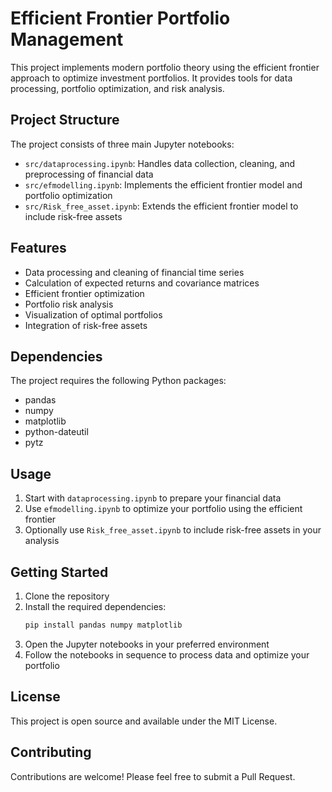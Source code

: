 # Efficient Frontier Portfolio Management

This project implements modern portfolio theory using the efficient frontier approach to optimize investment portfolios. It provides tools for data processing, portfolio optimization, and risk analysis.

## Project Structure

The project consists of three main Jupyter notebooks:

- `src/dataprocessing.ipynb`: Handles data collection, cleaning, and preprocessing of financial data
- `src/efmodelling.ipynb`: Implements the efficient frontier model and portfolio optimization
- `src/Risk_free_asset.ipynb`: Extends the efficient frontier model to include risk-free assets

## Features

- Data processing and cleaning of financial time series
- Calculation of expected returns and covariance matrices
- Efficient frontier optimization
- Portfolio risk analysis
- Visualization of optimal portfolios
- Integration of risk-free assets

## Dependencies

The project requires the following Python packages:
- pandas
- numpy
- matplotlib
- python-dateutil
- pytz

## Usage

1. Start with `dataprocessing.ipynb` to prepare your financial data
2. Use `efmodelling.ipynb` to optimize your portfolio using the efficient frontier
3. Optionally use `Risk_free_asset.ipynb` to include risk-free assets in your analysis

## Getting Started

1. Clone the repository
2. Install the required dependencies:
   ```bash
   pip install pandas numpy matplotlib
   ```
3. Open the Jupyter notebooks in your preferred environment
4. Follow the notebooks in sequence to process data and optimize your portfolio

## License

This project is open source and available under the MIT License.

## Contributing

Contributions are welcome! Please feel free to submit a Pull Request.

